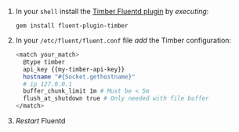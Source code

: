 1. In your `shell` install the [Timber Fluentd plugin](https://github.com/timberio/fluent-plugin-timber) by *executing*:

   ```shell
   gem install fluent-plugin-timber
   ```

2. In your `/etc/fluent/fluent.conf` file *add* the Timber configuration:

   ```sh
   <match your_match>
     @type timber
     api_key {{my-timber-api-key}}
     hostname "#{Socket.gethostname}"
     # ip 127.0.0.1
     buffer_chunk_limit 1m # Must be < 5m
     flush_at_shutdown true # Only needed with file buffer
   </match>
   ```

3. *Restart* Fluentd
